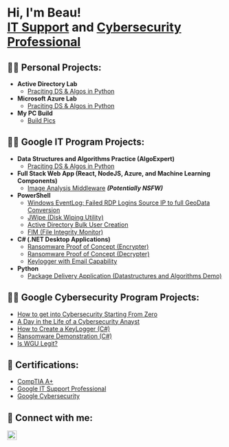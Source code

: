 <h1>Hi, I'm Beau! <br/><a href="https://github.com/mbreed79">IT Support</a> and  <a href="https://www.linkedin.com/in/mbreed79/">Cybersecurity Professional</a>

<h2>👨‍💻 Personal Projects:</h2>

- <b>Active Directory Lab</b>
  - [Praciting DS & Algos in Python](https://www.example.com)
- <b>Microsoft Azure Lab</b>
  - [Praciting DS & Algos in Python](https://www.example.com)
- <b>My PC Build</b>
  - [Build Pics](https://www.example.com)
    

<h2>👨‍💻 Google IT Program Projects:</h2>
    
- <b>Data Structures and Algorithms Practice (AlgoExpert)</b>
  - [Praciting DS & Algos in Python](https://www.example.com)
- <b>Full Stack Web App (React, NodeJS, Azure, and Machine Learning Components)</b>
  - [Image Analysis Middleware](https://www.example.com) <b><i>(Potentially NSFW)</b></i>
- <b>PowerShell</b>
  - [Windows EventLog: Failed RDP Logins Source IP to full GeoData Conversion](https://www.example.com)
  - [JWipe (Disk Wiping Utility)](https://www.example.com)
  - [Active Directory Bulk User Creation](https://www.example.com)
  - [FIM (File Integrity Monitor)](https://www.example.com)
- <b>C# (.NET Desktop Applications)</b>
  - [Ransomware Proof of Concept (Encrypter)](https://www.example.com)
  - [Ransomware Proof of Concept (Decrypter)](https://www.example.com)
  - [Keylogger with Email Capability](https://www.example.com)
- <b>Python</b>
  - [Package Delivery Application (Datastructures and Algorithms Demo)](https://www.example.com)

<h2>👨‍💻 Google Cybersecurity Program Projects:</h2>
   
- [How to get into Cybersecurity Starting From Zero](https://www.example.com)
- [A Day in the Life of a Cybersecurity Anayst](https://www.example.com)
- [How to Create a KeyLogger (C#)](https://www.example.com)
- [Ransomware Demonstration (C#)](https://www.example.com)
- [Is WGU Legit?](https://www.example.com)

<h2>📜 Certifications:</h2>

- [CompTIA A+](https://www.credly.com/badges/4ab4a166-32c8-4145-a87a-8412af885504)
- [Google IT Support Professional](https://www.credly.com/badges/72fc6f61-4b49-4e28-8b40-c8dadf77588a)
- [Google Cybersecurity](https://www.credly.com/earner/earned/badge/d8101bed-bfaf-4112-99c7-f0ba00718ca2)
  
<h2> 🤳 Connect with me:</h2>


[<img align="left" alt="JoshMadakor | LinkedIn" width="22px" src="https://cdn.jsdelivr.net/npm/simple-icons@v3/icons/linkedin.svg" />][linkedin]



[linkedin]: https://linkedin.com/in/mbreed79

<!--
**joshmadakor1/joshmadakor1** is a ✨ _special_ ✨ repository because its `README.md` (this file) appears on your GitHub profile.

Here are some ideas to get you started:

- 🔭 I’m currently working on ...
- 🌱 I’m currently learning ...
- 👯 I’m looking to collaborate on ...
- 🤔 I’m looking for help with ...
- 💬 Ask me about ...
- 📫 How to reach me: ...
- 😄 Pronouns: ...
- ⚡ Fun fact: ...
-->
